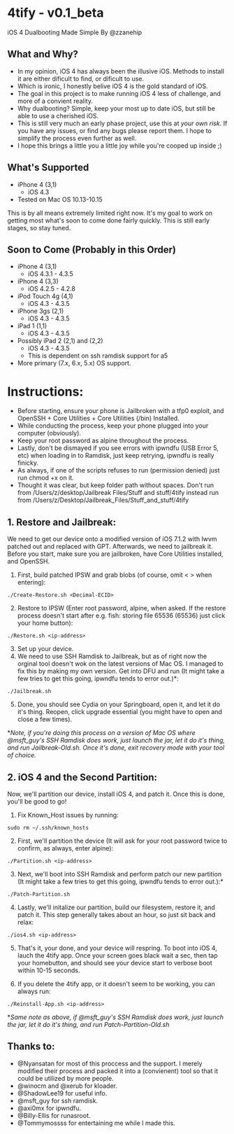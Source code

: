 # 4tify - v0.1_beta
iOS 4 Dualbooting Made Simple By @zzanehip

## What and Why?

* In my opinion, iOS 4 has always been the illusive iOS. Methods to install it are either dificult to find, or dificult to use.
* Which is ironic, I honestly belive iOS 4 is the gold standard of iOS.
* The goal in this project is to make running iOS 4 less of challenge, and more of a convient reality. 
* Why dualbooting? Simple, keep your most up to date iOS, but still be able to use a cherished iOS.
* This is still very much an early phase project, use this at *your own risk.* If you have any issues, or find any bugs please report them. I hope to simplify the process even further as well.
* I hope this brings a little you a little joy while you're cooped up inside ;)  

## What's Supported
* iPhone 4 (3,1)
	* iOS 4.3
* Tested on Mac OS 10.13-10.15

This is by all means extremely limited right now. It's my goal to work on getting most what's soon to come done fairly quickly. This is still early stages, so stay tuned.

## Soon to Come (Probably in this Order)
* iPhone 4 (3,1)
	* iOS 4.3.1 - 4.3.5
* iPhone 4 (3,3)
	* iOS 4.2.5 - 4.2.8	 
* iPod Touch 4g (4,1)
	* iOS 4.3 - 4.3.5	
* iPhone 3gs (2,1) 
	* iOS 4.3 - 4.3.5
* iPad 1 (1,1)
	* iOS 4.3 - 4.3.5
* Possibly iPad 2 (2,1) and (2,2)
	* iOS 4.3 - 4.3.5
	* This is dependent on ssh ramdisk support for a5
* More primary (7.x, 6.x, 5.x) OS support. 

#  Instructions:

- Before starting, ensure your phone is Jailbroken with a tfp0 exploit, and OpenSSH + Core Utilities + Core Utilities (/bin) Installed.
- While conducting the process, keep your phone plugged into your computer (obviously).
- Keep your root password as alpine throughout the process. 
- Lastly, don't be dismayed if you see errors with ipwndfu (USB Error 5, etc) when loading in to Ramdisk, just keep retrying, ipwndfu is really finicky.
- As always, if one of the scripts refuses to run (permission denied) just run chmod +x on it.
- Thought it was clear, but keep folder path without spaces. Don't run from /Users/z/desktop/Jailbreak Files/Stuff and stuff/4tify instead run from /Users/z/Desktop/Jailbreak_Files/Stuff_and_stuff/4tify

##  1. Restore and Jailbreak:
We need to get our device onto a modified version of iOS 7.1.2 with lwvm patched out and replaced with GPT. Afterwards, we need to jailbreak it. Before you start, make sure you are jailbroken, have Core Utilities installed, and OpenSSH.

1. First, build patched IPSW and grab blobs (of course, omit < > when entering):

`./Create-Restore.sh <Decimal-ECID> `

2. Restore to IPSW (Enter root password, alpine, when asked. If the restore process doesn't start after e.g. fish: storing file 65536 (65536) just click your home button):		

`./Restore.sh <ip-address>`

3. Set up your device.
4. We need to use SSH Ramdisk to Jailbreak, but as of right now the orginal tool doesn't wok on the latest versions of Mac OS. I managed to fix this by making my own version. Get into DFU and run (It might take a few tries to get this going, ipwndfu tends to error out.)*:

`./Jailbreak.sh`	

5. Done, you should see Cydia on your Springboard, open it, and let it do it's thing. Reopen, click upgrade essential (you might have to open and close a few times).		

**Note, if you're doing this process on a version of Mac OS where @msft_guy's SSH Ramdisk does work, just launch the jar, let it do it's thing, and run Jailbreak-Old.sh. Once it's done, exit recovery mode with your tool of choice.*

##  2. iOS 4 and the Second Partition:
Now, we'll partition our device, install iOS 4, and patch it. Once this is done, you'll be good to go!

1. Fix Known_Host issues by running:

`sudo rm ~/.ssh/known_hosts`

2. First, we'll partition the device (It will ask for your root password twice to confirm, as always, enter alpine):

`./Partition.sh <ip-address>`

3. Next, we'll boot into SSH Ramdisk and perform patch our new partition (It might take a few tries to get this going, ipwndfu tends to error out.):*

`./Patch-Partition.sh`

4. Lastly, we'll initalize our partition, build our filesystem, restore it, and patch it. This step generally takes about an hour, so just sit back and relax:	

`./ios4.sh <ip-address>`

5. That's it, your done, and your device will respring. To boot into iOS 4, lauch the 4tify app. Once your screen goes black wait a sec, then tap your homebutton, and should see your device start to verbose boot within 10-15 seconds.

6. If you delete the 4tify app, or it doesn't seem to be working, you can always run:

`./Reinstall-App.sh <ip-address>`

**Same note as above, if @msft_guy's SSH Ramdisk does work, just launch the jar, let it do it's thing, and run Patch-Partition-Old.sh*

## Thanks to:
* @Nyansatan for most of this proccess and the support. I merely modified their process and packed it into a (convienent) tool so that it could be utilized by more people.
* @winocm and @xerub for kloader.
* @ShadowLee19 for useful info. 
* @msft_guy for ssh ramdisk.
* @axi0mx for ipwndfu.
* @Billy-Ellis for runasroot.
* @Tommymossss for entertaining me while I made this.
 
